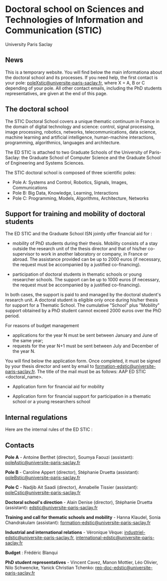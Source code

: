 # Doctoral school on Sciences and Technologies of Information and Communication (STIC)

University Paris Saclay

## News

This is a temporary website. You will find below the main informationa about the doctoral school and its processes. If you need help, the first contact is your pole: poleXstic@universite-paris-saclay.fr, where X = A, B or C depending of your pole. All other contact emails, including the PhD students representatives, are given at the end of this page.   

## The doctoral school

The STIC Doctoral School covers a unique thematic continuum in France in the domain of digital technology and science: control, signal processing, image processing, robotics, networks, telecommunications, data science, machine learning and artificial intelligence, human-machine interactions, programming, algorithmics, languages and architecture.

The ED STIC is attached to two Graduate Schools of the University of Paris-Saclay: the Graduate School of Computer Science and the Graduate School of Engineering and Systems Sciences.

The STIC doctoral school is composed of three scientific poles:

- Pole A: Systems and Control, Robotics, Signals, Images, Communications
- Pole B: Big Data, Knowledge, Learning, Interactions
- Pole C: Programming, Models, Algorithms, Architecture, Networks

## Support for training and mobility of doctoral students

The ED STIC and the Graduate School ISN jointly offer financial aid for :

- mobility of PhD students during their thesis. Mobility consists of a stay outside the research unit of the thesis director and that of his/her co-supervisor to work in another laboratory or company, in France or abroad. The assistance provided can be up to 2000 euros (if necessary, the request must be accompanied by a justified co-financing).

- participation of doctoral students in thematic schools or young researcher schools.  The support can be up to 1000 euros (if necessary, the request must be accompanied by a justified co-financing).

In both cases, the support is paid to and managed by the doctoral student's research unit. A doctoral student is eligible only once during his/her thesis for support for a Thematic School.  The cumulative "School" plus "Mobility" support obtained by a PhD student cannot exceed 2000 euros over the PhD period.

For reasons of budget management

- applications for the year N must be sent between January and June of the same year;
- requests for the year N+1 must be sent between July and December of the year N.

You will find below the application form. Once completed, it must be signed by your thesis director and sent by email to formation-edstic@universite-paris-saclay.fr. The title of the mail must be as follows: AAP ED STIC <doctoral_name>.

- Application form for financial aid for mobility

- Application form for financial support for participation in a thematic school or a young researchers school

## Internal regulations

Here are the internal rules of the ED STIC : 

## Contacts

**Pole A** - Antoine Berthet (director), Soumya Faouzi (assistant): poleAstic@universite-paris-saclay.fr

**Pole B** - Caroline Appert (director), Stéphanie Druetta (assistant): poleBstic@universite-paris-saclay.fr

**Pole C** - Nadjib Ait Saadi (director), Annabelle Tissier (assistant): poleCstic@universite-paris-saclay.fr


**Doctoral school's direction** - Alain Denise (director), Stéphanie Druetta (assistant): edstic@universite-paris-saclay.fr


**Training and call for thematic schools and mobility** - Hanna Klaudel,  Sonia Chandrakulam (assistant): formation-edstic@universite-paris-saclay.fr

**Industrial and international relations** - Véronique Vèque: industriel-edstic@universite-paris-saclay.fr, international-edstic@universite-paris-saclay.fr

**Budget** : Frédéric Blanqui

**PhD student representatives** - Vincent Cavez, Manon Mottier, Léo Olivier, Nilo Schwencke, Yanick Christian Tchenko: rep-doc-edstic@universite-paris-saclay.fr





